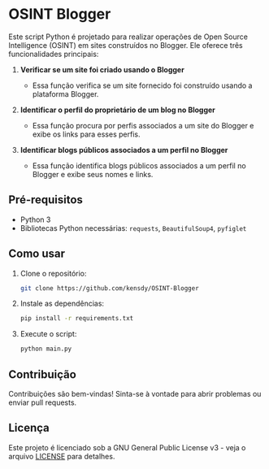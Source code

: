 # OSINT Blogger

Este script Python é projetado para realizar operações de Open Source Intelligence (OSINT) em sites construídos no Blogger. Ele oferece três funcionalidades principais:

1. **Verificar se um site foi criado usando o Blogger**
   - Essa função verifica se um site fornecido foi construído usando a plataforma Blogger.

2. **Identificar o perfil do proprietário de um blog no Blogger**
   - Essa função procura por perfis associados a um site do Blogger e exibe os links para esses perfis.

3. **Identificar blogs públicos associados a um perfil no Blogger**
   - Essa função identifica blogs públicos associados a um perfil no Blogger e exibe seus nomes e links.

## Pré-requisitos

- Python 3
- Bibliotecas Python necessárias: `requests`, `BeautifulSoup4`, `pyfiglet`

## Como usar

1. Clone o repositório:

   ```bash
   git clone https://github.com/kensdy/OSINT-Blogger
   ```

2. Instale as dependências:

   ```bash
   pip install -r requirements.txt
   ```

3. Execute o script:

   ```bash
   python main.py
   ```

## Contribuição

Contribuições são bem-vindas! Sinta-se à vontade para abrir problemas ou enviar pull requests.

## Licença

Este projeto é licenciado sob a GNU General Public License v3 - veja o arquivo [LICENSE](LICENSE) para detalhes.
